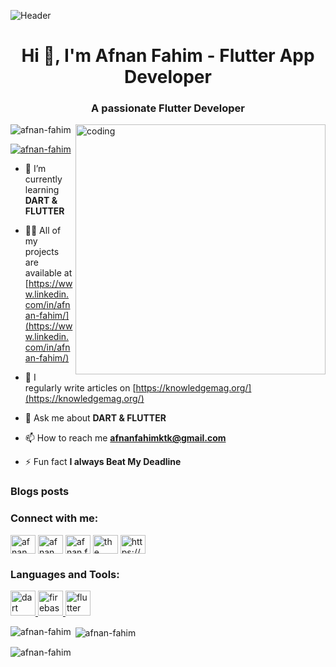 ![Header](./your-header-image-name.png)
<h1 align="center">Hi 👋, I'm Afnan Fahim - Flutter App Developer</h1>
<h3 align="center">A passionate Flutter Developer</h3>
<img align = "right" alt = "coding" width = "400" src = "https://cdn.dribbble.com/users/1162077/screenshots/3848914/programmer.gif">

<p align="left"> <img src="https://komarev.com/ghpvc/?username=afnan-fahim&label=Profile%20views&color=0e75b6&style=flat" alt="afnan-fahim" /> </p>

<p align="left"> <a href="https://github.com/ryo-ma/github-profile-trophy"><img src="https://github-profile-trophy.vercel.app/?username=afnan-fahim" alt="afnan-fahim" /></a> </p>

- 🌱 I’m currently learning **DART & FLUTTER**

- 👨‍💻 All of my projects are available at [https://www.linkedin.com/in/afnan-fahim/](https://www.linkedin.com/in/afnan-fahim/)

- 📝 I regularly write articles on [https://knowledgemag.org/](https://knowledgemag.org/)

- 💬 Ask me about **DART & FLUTTER**

- 📫 How to reach me **afnanfahimktk@gmail.com**

- ⚡ Fun fact **I always Beat My Deadline**

### Blogs posts
<!-- BLOG-POST-LIST:START -->
<!-- BLOG-POST-LIST:END -->

<h3 align="left">Connect with me:</h3>
<p align="left">
<a href="https://linkedin.com/in/afnan fahim" target="blank"><img align="center" src="https://raw.githubusercontent.com/rahuldkjain/github-profile-readme-generator/master/src/images/icons/Social/linked-in-alt.svg" alt="afnan fahim" height="30" width="40" /></a>
<a href="https://fb.com/afnan fahim" target="blank"><img align="center" src="https://raw.githubusercontent.com/rahuldkjain/github-profile-readme-generator/master/src/images/icons/Social/facebook.svg" alt="afnan fahim" height="30" width="40" /></a>
<a href="https://instagram.com/afnan.fahim.14289" target="blank"><img align="center" src="https://raw.githubusercontent.com/rahuldkjain/github-profile-readme-generator/master/src/images/icons/Social/instagram.svg" alt="afnan.fahim.14289" height="30" width="40" /></a>
<a href="https://www.youtube.com/c/the land of adventure" target="blank"><img align="center" src="https://raw.githubusercontent.com/rahuldkjain/github-profile-readme-generator/master/src/images/icons/Social/youtube.svg" alt="the land of adventure" height="30" width="40" /></a>
<a href="/https://knowledgemag.org/" target="blank"><img align="center" src="https://raw.githubusercontent.com/rahuldkjain/github-profile-readme-generator/master/src/images/icons/Social/rss.svg" alt="https://knowledgemag.org/" height="30" width="40" /></a>
</p>

<h3 align="left">Languages and Tools:</h3>
<p align="left"> <a href="https://dart.dev" target="_blank" rel="noreferrer"> <img src="https://www.vectorlogo.zone/logos/dartlang/dartlang-icon.svg" alt="dart" width="40" height="40"/> </a> <a href="https://firebase.google.com/" target="_blank" rel="noreferrer"> <img src="https://www.vectorlogo.zone/logos/firebase/firebase-icon.svg" alt="firebase" width="40" height="40"/> </a> <a href="https://flutter.dev" target="_blank" rel="noreferrer"> <img src="https://www.vectorlogo.zone/logos/flutterio/flutterio-icon.svg" alt="flutter" width="40" height="40"/> </a> </p>

<p><img align="left" src="https://github-readme-stats.vercel.app/api/top-langs?username=afnan-fahim&show_icons=true&locale=en&layout=compact" alt="afnan-fahim" /></p>

<p>&nbsp;<img align="center" src="https://github-readme-stats.vercel.app/api?username=afnan-fahim&show_icons=true&locale=en" alt="afnan-fahim" /></p>

<p><img align="center" src="https://github-readme-streak-stats.herokuapp.com/?user=afnan-fahim&" alt="afnan-fahim" /></p>

